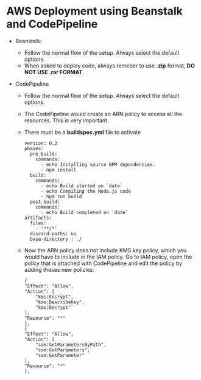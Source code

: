
# AWS Deployment using Beanstalk and CodePipeline


- Beanstalk:
  - Follow the normal flow of the setup. Always select the default options.
  - When asked to deploy code, always remeber to use **.zip** format, **DO NOT USE .rar FORMAT**.

- CodePipeline
  - Follow the normal flow of the setup. Always select the default options.
  - The CodePipeline would create an ARN policy to access all the resources. This is very important.
  - There must be a **buildspec.yml** file to activate 

    ```
    version: 0.2
    phases:
      pre_build:
        commands:
          - echo Installing source NPM dependencies.
          - npm install
      build:
        commands:
          - echo Build started on `date`
          - echo Compiling the Node.js code
          - npm run build
      post_build:
        commands:
          - echo Build completed on `date`
    artifacts:
      files:
        - '**/*'
      discard-paths: no
      base-directory : ./
    ```
  - Now the ARN policy does not include KMS key policy, which you would have to include in the IAM policy. Go to IAM policy, open the policy that is attached with CodePipeline and edit the policy by adding theses new policies.
    ```
    {
    "Effect": "Allow",
    "Action": [
        "kms:Encrypt",
        "kms:DescribeKey",
        "kms:Decrypt"
    ],
    "Resource": "*"
    },
    {
    "Effect": "Allow",
    "Action": [
        "ssm:GetParametersByPath",
        "ssm:GetParameters",
        "ssm:GetParameter"
    ],
    "Resource": "*"
    },
    ```
